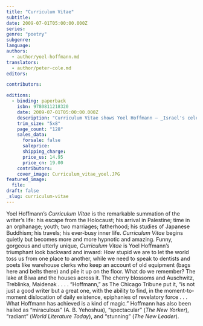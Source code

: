 ```yaml
---
title: "Curriculum Vitae"
subtitle:
date: 2009-07-01T05:00:00.000Z
series:
genre: "poetry"
subgenre:
language:
authors:
  - author/yoel-hoffmann.md
translators:
  - author/peter-cole.md
editors:

contributors:

editions:
  - binding: paperback
    isbn: 9780811218320
    date: 2009-07-01T05:00:00.000Z
    description: "Curriculum Vitae shows Yoel Hoffmann – _Israel's celebrated avant-garde genius_ (Forward) – flying all his colors, in a highly autobiographical work. "
    trim_size: "5x8"
    page_count: "128"
    sales_data:
      forsale: false
      saleprice:
      shipping_charge:
      price_us: 14.95
      price_cn: 19.00
    contributors:
    cover_image: Curriculum_vitae_yoel.JPG
featured_image:
  file:
draft: false
_slug: curriculum-vitae
---
```


Yoel Hoffmann’s _Curriculum Vitae_ is the remarkable summation of the writer’s life: his escape from the Holocaust; his arrival in Palestine; time in an orphanage; youth; two marriages; fatherhood; his studies of Japanese Buddhism; his travels; his ever-busy inner life. _Curriculum Vitae_ begins quietly but becomes more and more hypnotic and amazing. Funny, gorgeous and utterly unique, _Curriculum Vitae_ is Yoel Hoffmann’s triumphant look backward and inward: How stupid we are to let the world toss us from one place to another, while we need to speak to dentists and poets like warehouse clerks who keep an account of old equipment (bags here and belts there) and pile it up on the floor. What do we remember? The lake at Biwa and the houses across it. The cherry blossoms and Auschwitz, Treblinka, Maidenak . . . . “Hoffmann,” as The Chicago Tribune put it, “is not just a good writer but a great one, with the ability to find, in the moment-to-moment dislocation of daily existence, epiphanies of revelatory force . . . What Hoffmann has achieved is a kind of magic.” Hoffmann has also been hailed as “miraculous” (A. B. Yehoshua), “spectacular” (_The New Yorker_), “radiant” (_World Literature Today_), and “stunning” (_The New Leader_).

